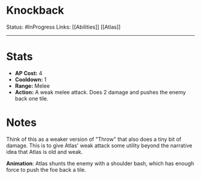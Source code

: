 # Knockback
Status: #InProgress 
Links: [[Abilities]] [[Atlas]]
___
# Stats
- **AP Cost:** 4
- **Cooldown:** 1
- **Range:** Melee
- **Action:** A weak melee attack. Does 2 damage and pushes the enemy back one tile.
# Notes
Think of this as a weaker version of "Throw" that also does a tiny bit of damage. This is to give Atlas' weak attack some utility beyond the narrative idea that Atlas is old and weak.

**Animation**: Atlas shunts the enemy with a shoulder bash, which has enough force to push the foe back a tile.